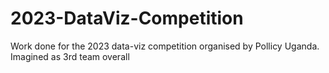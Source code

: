 # 2023-DataViz-Competition
Work done for the 2023 data-viz competition organised by Pollicy Uganda.
Imagined as 3rd team overall
